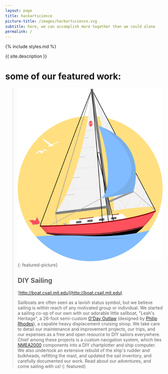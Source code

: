 ```yaml
---
layout: page
title: hackartscience
picture-title: /images/hackartscience.svg
subtitle: here, we can accomplish more together than we could alone
permalink: /
---
```


{% include styles.md %}

{{ site.description }}

some of our featured work:
==========================

> ![DIY Sailing](/images/boat.svg)
> {: featured-picture}
>
> DIY Sailing
> -----------
>
> [http://boat.csail.mit.edu](http://boat.csail.mit.edu)
>
> Sailboats are often seen as a lavish status symbol, but we believe sailing is within reach of any motivated group or individual.
> We started a sailing co-op of our own with our adorable little sailboat, "Leah's Heritage", a 26-foot semi-custom [O'Day Outlaw](http://sailboatdata.com/viewrecord.asp?class_id=436) (designed by [Philip Rhodes](https://en.wikipedia.org/wiki/Philip_Rhodes)), a capable heavy displacement cruising sloop.
> We take care to detail our maintenance and improvement projects, our trips, and our expenses as a free and open resource to DIY sailors everywhere.
> Chief among these projects is a custom navigation system, which ties [NMEA2000](https://en.wikipedia.org/wiki/NMEA_2000) components into a DIY chartplotter and ship computer.
> We also undertook an extensive rebuild of the ship's rudder and bulkheads, refitting the mast, and updated the sail inventory, and carefully documented our work.
>Read about our adventures, and come sailing with us!
{: featured}
